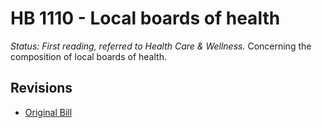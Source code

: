 # HB 1110 - Local boards of health
*Status: First reading, referred to Health Care & Wellness.*
Concerning the composition of local boards of health.

## Revisions
* [Original Bill](1/)
